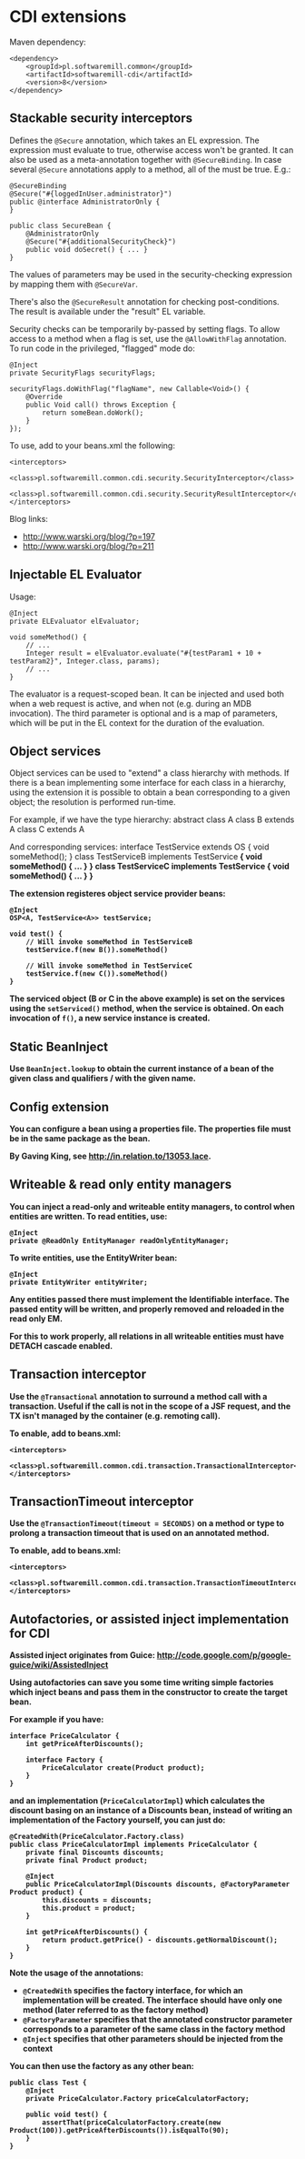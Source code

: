 # CDI extensions

Maven dependency:

    <dependency>
        <groupId>pl.softwaremill.common</groupId>
        <artifactId>softwaremill-cdi</artifactId>
        <version>8</version>
    </dependency>

## Stackable security interceptors

Defines the `@Secure` annotation, which takes an EL expression. The expression must evaluate to true, otherwise
access won't be granted. It can also be used as a meta-annotation together with `@SecureBinding`. In case several
`@Secure` annotations apply to a method, all of the must be true. E.g.:

    @SecureBinding
    @Secure("#{loggedInUser.administrator}")
    public @interface AdministratorOnly {
    }

    public class SecureBean {
        @AdministratorOnly
        @Secure("#{additionalSecurityCheck}")
        public void doSecret() { ... }
    }

The values of parameters may be used in the security-checking expression by mapping them with `@SecureVar`.

There's also the `@SecureResult` annotation for checking post-conditions. The result is available under the "result"
EL variable.

Security checks can be temporarily by-passed by setting flags. To allow access to a method when a flag is set, use
the `@AllowWithFlag` annotation. To run code in the privileged, "flagged" mode do:

    @Inject
    private SecurityFlags securityFlags;

    securityFlags.doWithFlag("flagName", new Callable<Void>() {
        @Override
        public Void call() throws Exception {
            return someBean.doWork();
        }
    });

To use, add to your beans.xml the following:

    <interceptors>
        <class>pl.softwaremill.common.cdi.security.SecurityInterceptor</class>
        <class>pl.softwaremill.common.cdi.security.SecurityResultInterceptor</class>
    </interceptors>

Blog links:
* http://www.warski.org/blog/?p=197
* http://www.warski.org/blog/?p=211

## Injectable EL Evaluator

Usage:

    @Inject
    private ELEvaluator elEvaluator;

    void someMethod() {
        // ...
        Integer result = elEvaluator.evaluate("#{testParam1 + 10 + testParam2}", Integer.class, params);
        // ...
    }

The evaluator is a request-scoped bean. It can be injected and used both when a web request is active, and when
not (e.g. during an MDB invocation). The third parameter is optional and is a map of parameters, which will be put
in the EL context for the duration of the evaluation.

## Object services

Object services can be used to "extend" a class hierarchy with methods. If there is a bean implementing some interface
for each class in a hierarchy, using the extension it is possible to obtain a bean corresponding to a given object; the
resolution is performed run-time.

For example, if we have the type hierarchy:
    abstract class A
    class B extends A
    class C extends A

And corresponding services:
    interface TestService<T extends A> extends OS<T> { void someMethod(); }
    class TestServiceB implements TestService<B> { void someMethod() { ... } }
    class TestServiceC implements TestService<C> { void someMethod() { ... } }

The extension registeres object service provider beans:

    @Inject
    OSP<A, TestService<A>> testService;

    void test() {
        // Will invoke someMethod in TestServiceB
        testService.f(new B()).someMethod()

        // Will invoke someMethod in TestServiceC
        testService.f(new C()).someMethod()
    }

The serviced object (B or C in the above example) is set on the services using the `setServiced()` method, when the
service is obtained. On each invocation of `f()`, a new service instance is created.

## Static BeanInject

Use `BeanInject.lookup` to obtain the current instance of a bean of the given class and qualifiers / with the given name.

## Config extension

You can configure a bean using a properties file. The properties file must be in the same package as the bean.

By Gaving King, see http://in.relation.to/13053.lace.

## Writeable & read only entity managers

You can inject a read-only and writeable entity managers, to control when entities are written. To read entities, use:

    @Inject
    private @ReadOnly EntityManager readOnlyEntityManager;

To write entities, use the EntityWriter bean:

    @Inject
    private EntityWriter entityWriter;

Any entities passed there must implement the Identifiable interface. The passed entity will be written, and properly
removed and reloaded in the read only EM.

For this to work properly, all relations in all writeable entities must have DETACH cascade enabled.

## Transaction interceptor

Use the `@Transactional` annotation to surround a method call with a transaction. Useful if the call is not in the
scope of a JSF request, and the TX isn't managed by the container (e.g. remoting call).

To enable, add to beans.xml:

    <interceptors>
        <class>pl.softwaremill.common.cdi.transaction.TransactionalInterceptor</class>
    </interceptors>

## TransactionTimeout interceptor

Use the `@TransactionTimeout(timeout = SECONDS)` on a method or type to prolong a transaction
 timeout that is used on an annotated method.

To enable, add to beans.xml:

    <interceptors>
        <class>pl.softwaremill.common.cdi.transaction.TransactionTimeoutInterceptor</class>
    </interceptors>

## Autofactories, or assisted inject implementation for CDI

Assisted inject originates from Guice: http://code.google.com/p/google-guice/wiki/AssistedInject

Using autofactories can save you some time writing simple factories which inject beans and pass them in the
constructor to create the target bean.

For example if you have:

    interface PriceCalculator {
        int getPriceAfterDiscounts();

        interface Factory {
            PriceCalculator create(Product product);
        }
    }

and an implementation (`PriceCalculatorImpl`) which calculates the discount basing on an instance of a Discounts bean,
instead of writing an implementation of the Factory yourself, you can just do:

    @CreatedWith(PriceCalculator.Factory.class)
    public class PriceCalculatorImpl implements PriceCalculator {
        private final Discounts discounts;
        private final Product product;

        @Inject
        public PriceCalculatorImpl(Discounts discounts, @FactoryParameter Product product) {
            this.discounts = discounts;
            this.product = product;
        }

        int getPriceAfterDiscounts() {
            return product.getPrice() - discounts.getNormalDiscount();
        }
    }

Note the usage of the annotations:
- `@CreatedWith` specifies the factory interface, for which an implementation will be created. The interface
should have only one method (later referred to as the factory method)
- `@FactoryParameter` specifies that the annotated constructor parameter corresponds to a parameter of the same class
in the factory method
- `@Inject` specifies that other parameters should be injected from the context

You can then use the factory as any other bean:

    public class Test {
        @Inject
        private PriceCalculator.Factory priceCalculatorFactory;

        public void test() {
            assertThat(priceCalculatorFactory.create(new Product(100)).getPriceAfterDiscounts()).isEqualTo(90);
        }
    }


